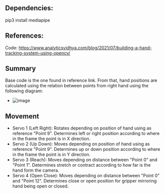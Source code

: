 ## Dependencies:
pip3 install mediapipe

## References:
Code: https://www.analyticsvidhya.com/blog/2021/07/building-a-hand-tracking-system-using-opencv/

## Summary
Base code is the one found in reference link. From that, hand positions are calculated using the relation between points from right hand using the following diagram:
* ![image](https://user-images.githubusercontent.com/49768807/136865461-2755365b-af49-41dc-b3eb-3dba6ff1eb7e.png)

## Movement
* Servo 1 (Left Right): Rotates depending on position of hand using as reference "Point 9". Determines left or right position according to where in the frame the point is in X direction.
* Servo 2 (Up Down): Moves depending on position of hand using as reference "Point 9". Determines up or down position according to where in the frame the point is in Y direction.
* Servo 3 (Reach): Moves depending on distance between "Point 0" and "Point 1". Determines stretch or contract according to how far is the hand form the camera.
* Servo 4 (Open Close): Moves depending on distance between "Point 0" and "Point 12". Determines close or open position for gripper mirroring hand being open or closed.

